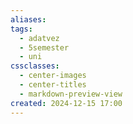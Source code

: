 ```yaml
---
aliases: 
tags:
  - adatvez
  - 5semester
  - uni
cssclasses:
  - center-images
  - center-titles
  - markdown-preview-view
created: 2024-12-15 17:00
---
```




